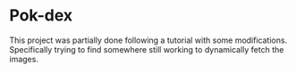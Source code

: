 # Pok-dex
This project was partially done following a tutorial with some modifications. Specifically trying to find somewhere still working to dynamically fetch the images.
